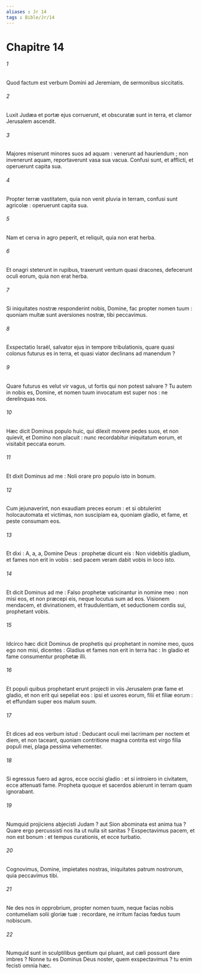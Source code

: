 ```yaml
---
aliases : Jr 14
tags : Bible/Jr/14
---
```


# Chapitre 14

###### 1
Quod factum est verbum Domini ad Jeremiam, de sermonibus siccitatis.
###### 2
Luxit Judæa et portæ ejus corruerunt, et obscuratæ sunt in terra, et clamor Jerusalem ascendit.
###### 3
Majores miserunt minores suos ad aquam : venerunt ad hauriendum ; non invenerunt aquam, reportaverunt vasa sua vacua. Confusi sunt, et afflicti, et operuerunt capita sua.
###### 4
Propter terræ vastitatem, quia non venit pluvia in terram, confusi sunt agricolæ : operuerunt capita sua.
###### 5
Nam et cerva in agro peperit, et reliquit, quia non erat herba.
###### 6
Et onagri steterunt in rupibus, traxerunt ventum quasi dracones, defecerunt oculi eorum, quia non erat herba.
###### 7
Si iniquitates nostræ responderint nobis, Domine, fac propter nomen tuum : quoniam multæ sunt aversiones nostræ, tibi peccavimus.
###### 8
Exspectatio Israël, salvator ejus in tempore tribulationis, quare quasi colonus futurus es in terra, et quasi viator declinans ad manendum ?
###### 9
Quare futurus es velut vir vagus, ut fortis qui non potest salvare ? Tu autem in nobis es, Domine, et nomen tuum invocatum est super nos : ne derelinquas nos.
###### 10
Hæc dicit Dominus populo huic, qui dilexit movere pedes suos, et non quievit, et Domino non placuit : nunc recordabitur iniquitatum eorum, et visitabit peccata eorum.
###### 11
Et dixit Dominus ad me : Noli orare pro populo isto in bonum.
###### 12
Cum jejunaverint, non exaudiam preces eorum : et si obtulerint holocautomata et victimas, non suscipiam ea, quoniam gladio, et fame, et peste consumam eos.
###### 13
Et dixi : A, a, a, Domine Deus : prophetæ dicunt eis : Non videbitis gladium, et fames non erit in vobis : sed pacem veram dabit vobis in loco isto.
###### 14
Et dicit Dominus ad me : Falso prophetæ vaticinantur in nomine meo : non misi eos, et non præcepi eis, neque locutus sum ad eos. Visionem mendacem, et divinationem, et fraudulentiam, et seductionem cordis sui, prophetant vobis.
###### 15
Idcirco hæc dicit Dominus de prophetis qui prophetant in nomine meo, quos ego non misi, dicentes : Gladius et fames non erit in terra hac : In gladio et fame consumentur prophetæ illi.
###### 16
Et populi quibus prophetant erunt projecti in viis Jerusalem præ fame et gladio, et non erit qui sepeliat eos : ipsi et uxores eorum, filii et filiæ eorum : et effundam super eos malum suum.
###### 17
Et dices ad eos verbum istud : Deducant oculi mei lacrimam per noctem et diem, et non taceant, quoniam contritione magna contrita est virgo filia populi mei, plaga pessima vehementer.
###### 18
Si egressus fuero ad agros, ecce occisi gladio : et si introiero in civitatem, ecce attenuati fame. Propheta quoque et sacerdos abierunt in terram quam ignorabant.
###### 19
Numquid projiciens abjecisti Judam ? aut Sion abominata est anima tua ? Quare ergo percussisti nos ita ut nulla sit sanitas ? Exspectavimus pacem, et non est bonum : et tempus curationis, et ecce turbatio.
###### 20
Cognovimus, Domine, impietates nostras, iniquitates patrum nostrorum, quia peccavimus tibi.
###### 21
Ne des nos in opprobrium, propter nomen tuum, neque facias nobis contumeliam solii gloriæ tuæ : recordare, ne irritum facias fœdus tuum nobiscum.
###### 22
Numquid sunt in sculptilibus gentium qui pluant, aut cæli possunt dare imbres ? Nonne tu es Dominus Deus noster, quem exspectavimus ? tu enim fecisti omnia hæc.
